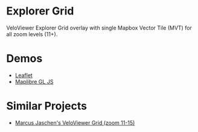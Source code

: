 Explorer Grid
=============

VeloViewer Explorer Grid overlay with single Mapbox Vector Tile (MVT) for all zoom levels (11+).

# Demos

* [Leaflet](https://zod.github.io/explorer-grid/leaflet.html)
* [Maplibre GL JS](https://zod.github.io/explorer-grid/maplibre.html)

# Similar Projects

* [Marcus Jaschen's VeloViewer Grid (zoom 11-15)](https://www.marcusjaschen.de/blog/2021/tileserver-veloviewer-today-i-learned/)